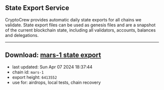 ## State Export Service
CryptoCrew provides automatic daily state exports for all chains we validate. State export files can be used as genesis files and are a snapshot of the current blockchain state, including all validators, accounts, balances and delegations.

---
**Download: [mars-1 state export](https://dl-eu2.ccvalidators.com/SERVICE/mars/mars-1_export_6413552.json)**
---

- last updated: Sun Apr 07 2024 18:37:44
- chain id: `mars-1`
- export height: `6413552`
- use for: airdrops, local tests, chain recovery
